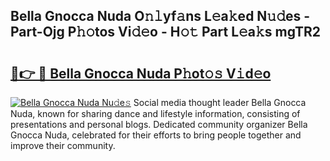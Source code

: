 ## Bella Gnocca Nuda O𝚗𝚕yf𝚊ns L𝚎a𝚔ed N𝚞𝚍es - Part-Ojg P𝚑𝚘tos Vi𝚍𝚎o - H𝚘𝚝 Part L𝚎a𝚔s mgTR2

# <h2><a href="http://kfekn9i.oniu.top/?m=Bella+Gnocca+Nuda">🔗👉 🔴 Bella Gnocca Nuda P𝚑ot𝚘𝚜 V𝚒d𝚎o</a></h2>

[![Bella Gnocca Nuda Nu𝚍e𝚜](https://i.imgur.com/0qMVB7G.gif)](http://kfekn9i.oniu.top/?m=Bella+Gnocca+Nuda)
Social media thought leader Bella Gnocca Nuda, known for sharing dance and lifestyle information, consisting of presentations and personal blogs. Dedicated community organizer Bella Gnocca Nuda, celebrated for their efforts to bring people together and improve their community.  
